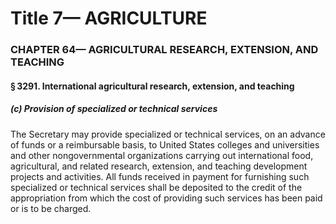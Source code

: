 
# Title 7— AGRICULTURE
### CHAPTER 64— AGRICULTURAL RESEARCH, EXTENSION, AND TEACHING
#### § 3291. International agricultural research, extension, and teaching
##### (c) Provision of specialized or technical services

The Secretary may provide specialized or technical services, on an advance of funds or a reimbursable basis, to United States colleges and universities and other nongovernmental organizations carrying out international food, agricultural, and related research, extension, and teaching development projects and activities. All funds received in payment for furnishing such specialized or technical services shall be deposited to the credit of the appropriation from which the cost of providing such services has been paid or is to be charged.
